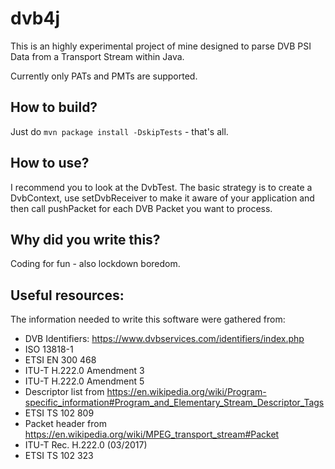 # dvb4j

This is an highly experimental project of mine designed to parse DVB PSI Data from a Transport Stream within Java.

Currently only PATs and PMTs are supported.

## How to build?

Just do `mvn package install -DskipTests` - that's all.

## How to use?

I recommend you to look at the DvbTest. 
The basic strategy is to create a DvbContext, use setDvbReceiver to make it aware of your application and then call pushPacket for each DVB Packet you want to process.

## Why did you write this?

Coding for fun - also lockdown boredom.

## Useful resources:

The information needed to write this software were gathered from:

- DVB Identifiers: https://www.dvbservices.com/identifiers/index.php
- ISO 13818-1
- ETSI EN 300 468 
- ITU-T H.222.0 Amendment 3
- ITU-T H.222.0 Amendment 5
- Descriptor list from https://en.wikipedia.org/wiki/Program-specific_information#Program_and_Elementary_Stream_Descriptor_Tags
- ETSI TS 102 809
- Packet header from https://en.wikipedia.org/wiki/MPEG_transport_stream#Packet
- ITU-T Rec. H.222.0 (03/2017) 
- ETSI TS 102 323